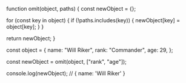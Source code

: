 function omit(object, paths) {
  const newObject = {};

  for (const key in object) {
    if (!paths.includes(key)) {
      newObject[key] = object[key];
    }
  }

  return newObject;
}

const object = {
  name: "Will Riker",
  rank: "Commander",
  age: 29,
};

const newObject = omit(object, ["rank", "age"]);

console.log(newObject); // { name: 'Will Riker' }

